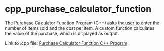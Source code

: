 # cpp_purchase_calculator_function
The Purchase Calculator Function Program (C++) asks the user to enter the number of items sold and the cost per item. A custom function calculates the value of the purchase, which is displayed as output.

Link to .cpp file: <a href="https://github.com/ffm5113/cpp_purchase_calculator_function/blob/main/PurchaseCalcFunction.cpp">Purchase Calculator Function C++ Program</a>
